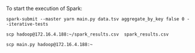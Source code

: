 To start the execution of Spark:

``` 
spark-submit --master yarn main.py data.tsv aggregate_by_key false 0 --iterative-tests
``` 

``` 
scp hadoop@172.16.4.188:~/spark_results.csv  spark_results.csv
``` 

``` 
scp main.py hadoop@172.16.4.188:~
``` 